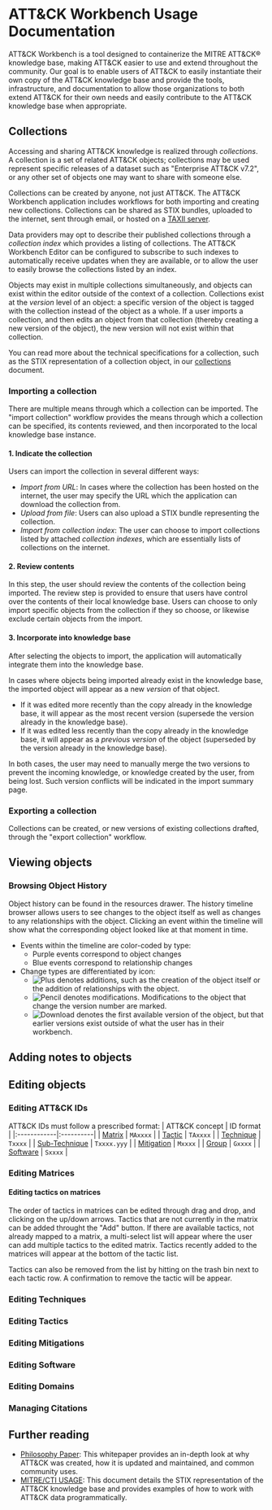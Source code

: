 <!-- This document shows up in-app as the root help page document -->
# ATT&CK Workbench Usage Documentation

ATT&CK Workbench is a tool designed to containerize the MITRE ATT&CK&reg; knowledge base, making ATT&CK easier to use and extend throughout the community. Our goal is to enable users of ATT&CK to easily instantiate their own copy of the ATT&CK knowledge base and provide the tools, infrastructure, and documentation to allow those organizations to both extend ATT&CK for their own needs and easily contribute to the ATT&CK knowledge base when appropriate.

## Collections

Accessing and sharing ATT&CK knowledge is realized through _collections_. A collection is a set of related ATT&CK objects; collections may be used represent specific releases of a dataset such as "Enterprise ATT&CK v7.2", or any other set of objects one may want to share with someone else. 

Collections can be created by anyone, not just ATT&CK. The ATT&CK Workbench application includes workflows for both importing and creating new collections. Collections can be shared as STIX bundles, uploaded to the internet, sent through email, or hosted on a [TAXII server](https://oasis-open.github.io/cti-documentation/taxii/intro.html). 

Data providers may opt to describe their published collections through a _collection index_ which provides a listing of collections. The ATT&CK Workbench Editor can be configured to subscribe to such indexes to automatically receive updates when they are available, or to allow the user to easily browse the collections listed by an index.

Objects may exist in multiple collections simultaneously, and objects can exist within the editor outside of the context of a collection. Collections exist at the _version_ level of an object: a specific version of the object is tagged with the collection instead of the object as a whole. If a user imports a collection, and then edits an object from that collection (thereby creating a new version of the object), the new version will not exist within that collection.

You can read more about the technical specifications for a collection, such as the STIX representation of a collection object, in our [collections](/docs/collections.md) document.

### Importing a collection
There are multiple means through which a collection can be imported. The "import collection" workflow provides the means through which a collection can be specified, its contents reviewed, and then incorporated to the local knowledge base instance.

#### 1. Indicate the collection
Users can import the collection in several different ways:
- *Import from URL*: In cases where the collection has been hosted on the internet, the user may specify the URL which the application can download the collection from.
- *Upload from file*: Users can also upload a STIX bundle representing the collection.
- *Import from collection index*: The user can choose to import collections listed by attached _collection indexes_, which are essentially lists of collections on the internet.

#### 2. Review contents
In this step, the user should review the contents of the collection being imported. The review step is provided to ensure that users have control over the contents of their local knowledge base. Users can choose to only import specific objects from the collection if they so choose, or likewise exclude certain objects from the import. 

#### 3. Incorporate into knowledge base
After selecting the objects to import, the application will automatically integrate them into the knowledge base. 

In cases where objects being imported already exist in the knowledge base, the imported object will appear as a new _version_ of that object. 
- If it was edited more recently than the copy already in the knowledge base, it will appear as the most recent version (supersede the version already in the knowledge base). 
- If it was edited less recently than the copy already in the knowledge base, it will appear as a _previous version_ of the object (superseded by the version already in the knowledge base).

In both cases, the user may need to manually merge the two versions to prevent the incoming knowledge, or knowledge created by the user, from being lost. Such version conflicts will be indicated in the import summary page.

### Exporting a collection
Collections can be created, or new versions of existing collections drafted, through the "export collection" workflow. 

## Viewing objects

### Browsing Object History

Object history can be found in the resources drawer. The history timeline browser allows users to see changes to the object itself as well as changes to any relationships with the object. Clicking an event within the timeline will show what the corresponding object looked like at that moment in time.

- Events within the timeline are color-coded by type:
    - Purple events correspond to object changes
    - Blue events correspond to relationship changes
- Change types are differentiated by icon:
    - ![Plus](https://raw.githubusercontent.com/google/material-design-icons/master/png/content/add/materialicons/24dp/1x/baseline_add_black_24dp.png) denotes additions, such as the creation of the object itself or the addition of relationships with the object.
    - ![Pencil](https://raw.githubusercontent.com/google/material-design-icons/master/png/content/create/materialicons/24dp/1x/baseline_create_black_24dp.png) denotes modifications. Modifications to the object that change the version number are marked.
    - ![Download](https://raw.githubusercontent.com/google/material-design-icons/master/png/file/cloud_download/materialicons/24dp/1x/baseline_cloud_download_black_24dp.png) denotes the first available version of the object, but that earlier versions exist outside of what the user has in their workbench. 

## Adding notes to objects

## Editing objects

### Editing ATT&CK IDs

ATT&CK IDs must follow a prescribed format:
| ATT&CK concept | ID format |
|:------------|:----------|
| [Matrix](#matrices)              | `MAxxxx` |
| [Tactic](#tactics)               | `TAxxxx` |
| [Technique](#techniques)         | `Txxxx` |
| [Sub-Technique](#sub-techniques) | `Txxxx.yyy` |
| [Mitigation](#mitigations)       | `Mxxxx` |
| [Group](#groups)                 | `Gxxxx`  |
| [Software](#software)            | `Sxxxx` |

<!-- TODO improve ID namespacing guidance and support -->
<!-- All IDs _can_ be prefixed with an organization identifier. This allows name-spacing of IDs by the creating organization to prevent ID collisions between data providers creating objects. Organization prefixes:
- are joined to the ID using a double hyphen
- can not include any whitespace characters
- should be lowercase

Examples of IDs with an organization identifier include `acme--T1000`, `octan--G1056`, `xyz-co--M1200`.  -->

### Editing Matrices

#### Editing tactics on matrices
The order of tactics in matrices can be edited through drag and drop, and clicking on the up/down arrows. Tactics that are not currently in the matrix can be added throught the "Add" button. If there are available tactics, not already mapped to a matrix, a multi-select list will appear where the user can add multiple tactics to the edited matrix. Tactics recently added to the matrices will appear at the bottom of the tactic list.

Tactics can also be removed from the list by hitting on the trash bin next to each tactic row. A confirmation to remove the tactic will be appear.

### Editing Techniques
### Editing Tactics
### Editing Mitigations
### Editing Software
### Editing Domains

### Managing Citations



## Further reading
- [Philosophy Paper](https://attack.mitre.org/docs/ATTACK_Design_and_Philosophy_March_2020.pdf): This whitepaper provides an in-depth look at why ATT&CK was created, how it is updated and maintained, and common community uses.
- [MITRE/CTI USAGE](https://github.com/mitre/cti/blob/master/USAGE.md): This document details the STIX representation of the ATT&CK knowledge base and provides examples of how to work with ATT&CK data programmatically.